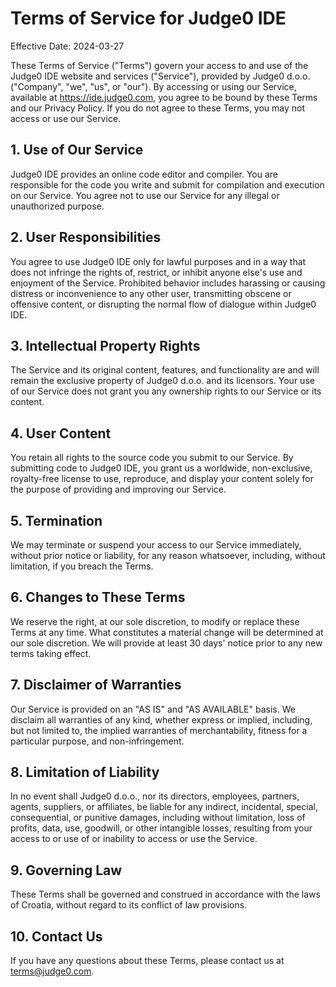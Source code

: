 # Terms of Service for Judge0 IDE
Effective Date: 2024-03-27

These Terms of Service ("Terms") govern your access to and use of the Judge0 IDE website and services ("Service"), provided by Judge0 d.o.o. ("Company", "we", "us", or "our"). By accessing or using our Service, available at https://ide.judge0.com, you agree to be bound by these Terms and our Privacy Policy. If you do not agree to these Terms, you may not access or use our Service.

## 1. Use of Our Service
Judge0 IDE provides an online code editor and compiler.
You are responsible for the code you write and submit for compilation and execution on our Service.
You agree not to use our Service for any illegal or unauthorized purpose.

## 2. User Responsibilities
You agree to use Judge0 IDE only for lawful purposes and in a way that does not infringe the rights of, restrict, or inhibit anyone else's use and enjoyment of the Service.
Prohibited behavior includes harassing or causing distress or inconvenience to any other user, transmitting obscene or offensive content, or disrupting the normal flow of dialogue within Judge0 IDE.

## 3. Intellectual Property Rights
The Service and its original content, features, and functionality are and will remain the exclusive property of Judge0 d.o.o. and its licensors.
Your use of our Service does not grant you any ownership rights to our Service or its content.

## 4. User Content
You retain all rights to the source code you submit to our Service.
By submitting code to Judge0 IDE, you grant us a worldwide, non-exclusive, royalty-free license to use, reproduce, and display your content solely for the purpose of providing and improving our Service.

## 5. Termination
We may terminate or suspend your access to our Service immediately, without prior notice or liability, for any reason whatsoever, including, without limitation, if you breach the Terms.

## 6. Changes to These Terms
We reserve the right, at our sole discretion, to modify or replace these Terms at any time. What constitutes a material change will be determined at our sole discretion. We will provide at least 30 days' notice prior to any new terms taking effect.

## 7. Disclaimer of Warranties
Our Service is provided on an "AS IS" and "AS AVAILABLE" basis.
We disclaim all warranties of any kind, whether express or implied, including, but not limited to, the implied warranties of merchantability, fitness for a particular purpose, and non-infringement.

## 8. Limitation of Liability
In no event shall Judge0 d.o.o., nor its directors, employees, partners, agents, suppliers, or affiliates, be liable for any indirect, incidental, special, consequential, or punitive damages, including without limitation, loss of profits, data, use, goodwill, or other intangible losses, resulting from your access to or use of or inability to access or use the Service.

## 9. Governing Law
These Terms shall be governed and construed in accordance with the laws of Croatia, without regard to its conflict of law provisions.

## 10. Contact Us
If you have any questions about these Terms, please contact us at terms@judge0.com.
